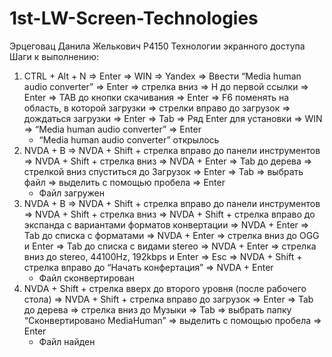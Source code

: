 # 1st-LW-Screen-Technologies
Эрцеговац Данила Желькович
P4150
Технологии экранного доступа
Шаги к выполнению:
1. CTRL + Alt + N => Enter => WIN => Yandex => Ввести “Media human audio converter” => Enter => стрелка вниз => H до первой ссылки => Enter => TAB до кнопки скачивания => Enter => F6 поменять на область, в которой загрузки => стрелки вправо до загрузок => дождаться загрузки => Enter => Tab => Ряд Enter для установки => WIN => “Media human audio converter” => Enter
      - “Media human audio converter” открылось
2. NVDA + B => NVDA + Shift + стрелка вправо до панели инструментов => NVDA + Shift + стрелка вниз  => NVDA + Enter => Tab до дерева => стрелкой вниз спуститься до Загрузок => Enter => Tab => выбрать файл => выделить с помощью пробела => Enter
      - Файл загружен
3. NVDA + B => NVDA + Shift + стрелка вправо до панели инструментов => NVDA + Shift + стрелка вниз  => NVDA + Shift + стрелка вправо до экспанда с вариантами форматов конвертации => NVDA + Enter => Tab до списка с форматами => NVDA + Enter =>  стрелка вниз до OGG и Enter => Tab до списка с видами stereo  => NVDA + Enter =>  стрелка вниз до stereo, 44100Hz, 192kbps и Enter => Esc => NVDA + Shift + стрелка вправо до “Начать конфертация” => NVDA + Enter 
      - Файл сконвертирован
4. NVDA + Shift + стрелка вверх до второго уровня (после рабочего стола) => NVDA + Shift + стрелка вправо до загрузок => Enter => Tab до дерева => стрелка вниз до Музыки => Tab => выбрать папку “Сконвертировано MediaHuman” => выделить с помощью пробела => Enter
      - Файл найден


